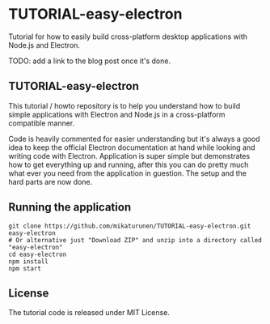 # TUTORIAL-easy-electron
Tutorial for how to easily build cross-platform desktop applications with Node.js and Electron.

TODO: add a link to the blog post once it's done.

## TUTORIAL-easy-electron
This tutorial / howto repository is to help you understand how to build simple applications with Electron and Node.js in a cross-platform compatible manner.

Code is heavily commented for easier understanding but it's always a good idea to keep the official Electron documentation at hand while looking and writing code with Electron. Application is super simple but demonstrates how to get everything up and running, after this you can do pretty much what ever you need from the application in guestion. The setup and the hard parts are now done.

## Running the application

    git clone https://github.com/mikaturunen/TUTORIAL-easy-electron.git easy-electron
    # Or alternative just "Download ZIP" and unzip into a directory called "easy-electron"
    cd easy-electron
    npm install
    npm start

## License
The tutorial code is released under MIT License.
